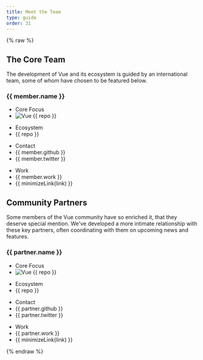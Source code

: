 ```yaml
---
title: Meet the Team
type: guide
order: 31
---
```


{% raw %}
<div id="team-members">
  <h2 id="the-core-team">The Core Team</h2>

  <p>
    The development of Vue and its ecosystem is guided by an international team, some of whom have chosen to be featured below.
  </p>

  <team-member
    v-for="member in team"
    :key="member.github"
    :member="member"
    inline-template>
    <div class="team-person">
      <h3 :id="'team-person-' + member.name.toLowerCase().replace(/\W/g, '-')">
        {{ member.name }}
        <img
          v-if="member.image"
          :src="member.image"
          :alt="member.name"
        >
      </h3>
      <ul
        v-if="member.reposOfficial"
        class="team-person-official-repos"
      >
        <li class="team-person-category-label">Core Focus</li>
        <li v-for="repo in member.reposOfficial">
          <a
            :href="'https://github.com/vuejs/' + repo"
            target="_blank"
          >
            <img src="/images/logo.png" alt="Vue">
            {{ repo }}
          </a>
        </li>
      </ul>
      <ul v-if="member.github && member.reposPersonal">
        <li class="team-person-category-label">Ecosystem</li>
        <li v-for="repo in member.reposPersonal">
          <a
            :href="'https://github.com/' + member.github + '/' + repo"
            target="_blank"
          >
            <i class="fa fa-github"></i>
            {{ repo }}
          </a>
        </li>
      </ul>
      <ul v-if="member.github || member.twitter">
        <li class="team-person-category-label">Contact</li>
        <li v-if="member.github">
          <a
            :href="'https://github.com/' + member.github"
            target="_blank"
          >
            <i class="fa fa-github"></i>
            {{ member.github }}
          </a>
        </li>
        <li v-if="member.twitter">
          <a
            :href="'https://twitter.com/' + member.twitter"
            target="_blank"
          >
            <i class="fa fa-twitter"></i>
            {{ member.twitter }}
          </a>
        </li>
      </ul>
      <ul v-if="member.work || member.links">
        <li class="team-person-category-label">Work</li>
        <li v-if="member.work">
          <i class="fa fa-briefcase"></i>
          {{ member.work }}
        </li>
        <li v-for="link in member.links">
          <a :href="link" target="_blank">
            <i class="fa fa-link"></i>
            {{ minimizeLink(link) }}
          </a>
        </li>
      </ul>
    </div>
  </team-member>

  <h2 id="community-partners">Community Partners</h2>

  <p>
    Some members of the Vue community have so enriched it, that they deserve special mention. We've developed a more intimate relationship with these key partners, often coordinating with them on upcoming news and features.
  </p>

  <community-partner
    v-for="partner in partners"
    :key="partner.github"
    :partner="partner"
    inline-template>
    <div class="team-person">
      <h3 :id="'team-person-' + partner.name.toLowerCase().replace(/\W/g, '-')">
        {{ partner.name }}
        <img
          v-if="partner.image"
          :src="partner.image"
          :alt="partner.name"
        >
      </h3>
      <ul
        v-if="partner.reposOfficial"
        class="team-person-official-repos"
      >
        <li class="team-person-category-label">Core Focus</li>
        <li v-for="repo in partner.reposOfficial">
          <a
            :href="'https://github.com/vuejs/' + repo"
            target="_blank"
          >
            <img src="/images/logo.png" alt="Vue">
            {{ repo }}
          </a>
        </li>
      </ul>
      <ul v-if="partner.github && partner.reposPersonal">
        <li class="team-person-category-label">Ecosystem</li>
        <li v-for="repo in partner.reposPersonal">
          <a
            :href="'https://github.com/' + repo"
            target="_blank"
          >
            <i class="fa fa-github"></i>
            {{ repo }}
          </a>
        </li>
      </ul>
      <ul v-if="partner.github || partner.twitter">
        <li class="team-person-category-label">Contact</li>
        <li v-if="partner.github">
          <a
            :href="'https://github.com/' + partner.github"
            target="_blank"
          >
            <i class="fa fa-github"></i>
            {{ partner.github }}
          </a>
        </li>
        <li v-if="partner.twitter">
          <a
            :href="'https://twitter.com/' + partner.twitter"
            target="_blank"
          >
            <i class="fa fa-twitter"></i>
            {{ partner.twitter }}
          </a>
        </li>
      </ul>
      <ul v-if="partner.work || partner.links">
        <li class="team-person-category-label">Work</li>
        <li v-if="partner.work">
          <i class="fa fa-briefcase"></i>
          {{ partner.work }}
        </li>
        <li v-for="link in partner.links">
          <a :href="link" target="_blank">
            <i class="fa fa-link"></i>
            {{ minimizeLink(link) }}
          </a>
        </li>
      </ul>
    </div>
  </community-partner>
</div>

<script>
(function () {
  var team = [{
    name: 'Evan You',
    image: 'https://avatars3.githubusercontent.com/u/499550?v=3&s=460',
    github: 'yyx990803',
    twitter: 'youyuxi',
    work: 'Creator @ Vue.js',
    links: [
      'https://www.patreon.com/evanyou'
    ]
  }]

  team = team.concat(shuffle([
    {
      name: 'Chris Fritz',
      image: 'https://avatars1.githubusercontent.com/u/2327556?v=3&s=460',
      github: 'chrisvfritz',
      twitter: 'chrisvfritz',
      work: 'Consultant',
      reposOfficial: [
        'vuejs.org', 'vue-migration-helper'
      ],
      reposPersonal: [
        'vue-2.0-simple-routing-example', 'vue-ssr-demo-simple'
      ]
    },
    {
      name: 'Eduardo',
      image: 'https://avatars0.githubusercontent.com/u/664177?v=3&s=460',
      github: 'posva',
      twitter: 'posva',
      work: 'Lead Instructor @ IronHack',
      reposOfficial: [
        'vuefire', 'vue-router'
      ],
      reposPersonal: [
        'vuexfire', 'vue-mdc', 'vue-motion'
      ],
      links: [
        'https://www.codementor.io/posva'
      ]
    },
    {
      name: 'Jinjiang',
      image: 'https://en.gravatar.com/userimage/13176194/461845e850f200dd434da75b198f0952.jpg?size=800',
      github: 'jinjiang',
      twitter: 'zhaojinjiang',
      work: 'Alibaba',
      reposPersonal: [
        'Weex'
      ]
    },
    {
      name: 'Egoist',
      github: 'egoist',
      twitter: 'rem_rin_rin',
      reposOfficial: [
        'vue-cli'
      ],
      reposPersonal: [
        'poi', 'ream', 'vue-play'
      ]
    },
    {
      name: 'Katashin',
      work: 'oRo Co., Ltd.',
      image: 'https://avatars1.githubusercontent.com/u/2194624?v=3&s=400',
      github: 'ktsn',
      twitter: 'ktsn',
      reposOfficial: [
        'vuex', 'vue-class-component'
      ]
    },
    {
      name: 'Kazupon',
      work: 'CTO',
      image: 'https://avatars0.githubusercontent.com/u/72989',
      github: 'kazupon',
      twitter: 'kazu_pon',
      reposOfficial: [
        'jp.vuejs.org'
      ],
      reposPersonal: [
        'vue-i18n', 'vue-i18n-loader', 'vue-validator'
      ],
      links: [
        'https://cuusoo.com', 'http://frapwings.jp'
      ]
    },
    {
      name: 'Rahul Kadyan',
      work: 'Headout',
      image: 'https://github.com/znck.png',
      github: 'znck',
      twitter: 'znck0',
      reposOfficial: [
        'rollup-plugin-vue', 'vue-issue-helper'
      ],
      reposPersonal: [
        'vue-keynote', 'bootstrap-for-vue', 'vue-interop'
      ],
      links: [
        'https://znck.me', 'https://www.codementor.io/znck'
      ]
    },
    {
      name: 'Alan Song',
      work: 'Cofounder @ Futurenda',
      github: 'fnlctrl',
      reposOfficial: [
        'vue-router'
      ]
    },
    {
      name: 'Blake Newman',
      work: 'Software Engineer @ Attest (askattest.com)',
      image: 'https://pbs.twimg.com/profile_images/805492508826419200/tabo2HEa_400x400.jpg',
      github: 'blakenewman',
      twitter: 'blake-newman',
      reposOfficial: [
        'vuex', 'vue-router', 'vue-loader'
      ]
    },
    {
      name: 'Phan An',
      image: 'https://www.dropbox.com/s/u9tl5lkb7s8dw0b/avatar.jpg?dl=1',
      github: 'phanan',
      twitter: 'notphanan',
      reposOfficial: [
        'vuejs.org'
      ],
      reposPersonal: [
        'vuequery', 'vue-google-signin-button'
      ],
      links: [
        'https://koel.phanan.net/'
      ]
    }
  ]))

  var partners = [
    {
      name: 'Sebastien Chopin',
      image: 'https://avatars0.githubusercontent.com/u/904724?v=3&s=460',
      github: 'Atinux',
      twitter: 'Atinux',
      reposPersonal: [
        'nuxt/nuxt.js'
      ],
      links: [
        'https://orion.sh/'
      ]
    },
    {
      name: 'Khary Sharpe',
      github: 'kharysharpe',
      twitter: 'kharysharpe',
      links: [
        'https://twitter.com/VueJsNews',
        'http://www.kharysharpe.com/'
      ]
    }
  ]

  Vue.component('team-member', {
    props: {
      member: Object
    },
    methods: {
      minimizeLink: function (link) {
        return link
          .replace(/^https?:\/\/(www\.)?/, '')
          .replace(/\/$/, '')
      }
    }
  })

  Vue.component('community-partner', {
    props: {
      partner: Object
    },
    methods: {
      minimizeLink: function (link) {
        return link
          .replace(/^https?:\/\/(www\.)?/, '')
          .replace(/\/$/, '')
      }
    }
  })

  new Vue({
    el: '#team-members',
    data: {
      team: team,
      partners: shuffle(partners)
    }
  })

  /**
  * Shuffles array in place.
  * @param {Array} a items The array containing the items.
  */
  function shuffle(a) {
    var j, x, i;
    for (i = a.length; i; i--) {
      j = Math.floor(Math.random() * i);
      x = a[i - 1];
      a[i - 1] = a[j];
      a[j] = x;
    }
    return a
  }
})()
</script>
{% endraw %}
